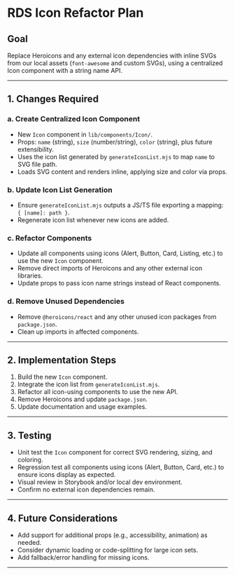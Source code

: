 # RDS Icon Refactor Plan

## Goal

Replace Heroicons and any external icon dependencies with inline SVGs from our local assets (`font-awesome` and custom SVGs), using a centralized Icon component with a string name API.

---

## 1. Changes Required

### a. Create Centralized Icon Component

- New `Icon` component in `lib/components/Icon/`.
- Props: `name` (string), `size` (number/string), `color` (string), plus future extensibility.
- Uses the icon list generated by `generateIconList.mjs` to map `name` to SVG file path.
- Loads SVG content and renders inline, applying size and color via props.

### b. Update Icon List Generation

- Ensure `generateIconList.mjs` outputs a JS/TS file exporting a mapping: `{ [name]: path }`.
- Regenerate icon list whenever new icons are added.

### c. Refactor Components

- Update all components using icons (Alert, Button, Card, Listing, etc.) to use the new `Icon` component.
- Remove direct imports of Heroicons and any other external icon libraries.
- Update props to pass icon name strings instead of React components.

### d. Remove Unused Dependencies

- Remove `@heroicons/react` and any other unused icon packages from `package.json`.
- Clean up imports in affected components.

---

## 2. Implementation Steps

1. Build the new `Icon` component.
2. Integrate the icon list from `generateIconList.mjs`.
3. Refactor all icon-using components to use the new API.
4. Remove Heroicons and update `package.json`.
5. Update documentation and usage examples.

---

## 3. Testing

- Unit test the `Icon` component for correct SVG rendering, sizing, and coloring.
- Regression test all components using icons (Alert, Button, Card, etc.) to ensure icons display as expected.
- Visual review in Storybook and/or local dev environment.
- Confirm no external icon dependencies remain.

---

## 4. Future Considerations

- Add support for additional props (e.g., accessibility, animation) as needed.
- Consider dynamic loading or code-splitting for large icon sets.
- Add fallback/error handling for missing icons.

---
